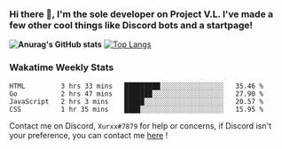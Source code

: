 ### Hi there 👋, I'm the sole developer on Project V.L. I've made a few other cool things like Discord bots and a startpage!
**![Anurag's GitHub stats](https://github-readme-stats.vercel.app/api?username=5late&count_private=true&show_icons=true&theme=tokyonight)**
[![Top Langs](https://github-readme-stats.vercel.app/api/top-langs/?username=5late&theme=ayu-mirage)](https://github.com/anuraghazra/github-readme-stats)

### Wakatime Weekly Stats

<!--START_SECTION:waka-->
```text
HTML         3 hrs 33 mins   █████████░░░░░░░░░░░░░░░░   35.46 % 
Go           2 hrs 47 mins   ███████░░░░░░░░░░░░░░░░░░   27.90 % 
JavaScript   2 hrs 3 mins    █████░░░░░░░░░░░░░░░░░░░░   20.57 % 
CSS          1 hr 35 mins    ████░░░░░░░░░░░░░░░░░░░░░   15.95 % 
```
<!--END_SECTION:waka-->

Contact me on Discord, ``Xurxx#7879`` for help or concerns, if Discord isn't your preference, you can contact me [here](https://github.com/5late/5late/issues) !
